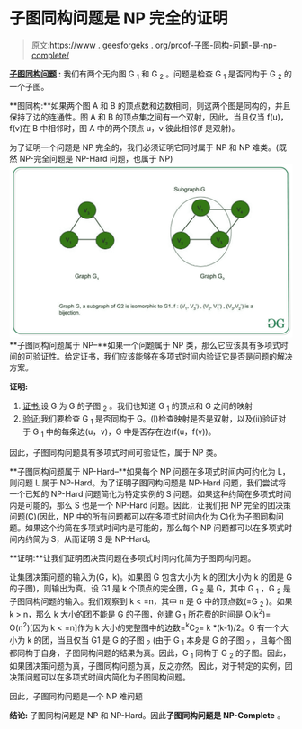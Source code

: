 # 子图同构问题是 NP 完全的证明

> 原文:[https://www . geesforgeks . org/proof-子图-同构-问题-是-np-complete/](https://www.geeksforgeeks.org/proof-that-subgraph-isomorphism-problem-is-np-complete/)

**[子图同构问题](https://www.geeksforgeeks.org/mathematics-graph-isomorphisms-connectivity/) :** 我们有两个无向图 G <sub>1</sub> 和 G <sub>2</sub> 。问题是检查 G <sub>1</sub> 是否同构于 G <sub>2</sub> 的一个子图。

**图同构:**如果两个图 A 和 B 的顶点数和边数相同，则这两个图是同构的，并且保持了边的连通性。图 A 和 B 的顶点集之间有一个双射，因此，当且仅当 f(u)，f(v)在 B 中相邻时，图 A 中的两个顶点 u，v 彼此相邻(f 是双射)。

为了证明一个问题是 NP 完全的，我们必须证明它同时属于 NP 和 NP 难类。(既然 NP-完全问题是 NP-Hard 问题，也属于 NP)
[![](img/bbbcf3c92517a5715018b86008879637.png)](https://media.geeksforgeeks.org/wp-content/uploads/20200613013913/abc4.jpg) 
**子图同构问题属于 NP–**如果一个问题属于 NP 类，那么它应该具有多项式时间的可验证性。给定证书，我们应该能够在多项式时间内验证它是否是问题的解决方案。

**证明:**

1.  <u>证书:</u>设 G 为 G 的子图 <sub>2</sub> 。我们也知道 G <sub>1</sub> 的顶点和 G 之间的映射
2.  <u>验证:</u>我们要检查 G <sub>1</sub> 是否同构于 G。(I)检查映射是否是双射，以及(ii)验证对于 G <sub>1</sub> 中的每条边(u，v)，G 中是否存在边(f(u，f(v))。

因此，子图同构问题具有多项式时间可验证性，属于 NP 类。

**子图同构问题属于 NP-Hard–**如果每个 NP 问题在多项式时间内可约化为 L，则问题 L 属于 NP-Hard。为了证明子图同构问题是 NP-Hard 问题，我们尝试将一个已知的 NP-Hard 问题简化为特定实例的 S 问题。如果这种约简在多项式时间内是可能的，那么 S 也是一个 NP-Hard 问题。因此，让我们把 NP 完全的团决策问题(C)(因此，NP 中的所有问题都可以在多项式时间内化为 C)化为子图同构问题。如果这个约简在多项式时间内是可能的，那么每个 NP 问题都可以在多项式时间内约简为 S，从而证明 S 是 NP-Hard。

**证明:**让我们证明团决策问题在多项式时间内化简为子图同构问题。

让集团决策问题的输入为(G，k)。如果图 G 包含大小为 k 的团(大小为 k 的团是 G 的子图)，则输出为真。设 G1 是 k 个顶点的完全图，G <sub>2</sub> 是 G，其中 G <sub>1</sub> ，G <sub>2</sub> 是子图同构问题的输入。我们观察到 k < =n，其中 n 是 G 中的顶点数(=G <sub>2</sub> )。如果 k > n，那么 k 大小的团不能是 G 的子图，创建 G <sub>1</sub> 所花费的时间是 O(k<sup>2</sup>)= O(n<sup>2</sup>)[因为 k < =n]作为 k 大小的完整图中的边数=<sup>k</sup>C<sub>2</sub>= k *(k-1)/2。G 有一个大小为 k 的团，当且仅当 G1 是 G 的子图 <sub>2</sub> (由于 G <sub>1</sub> 本身是 G 的子图 <sub>2</sub> ，且每个图都同构于自身，子图同构问题的结果为真。因此，G <sub>1</sub> 同构于 G <sub>2</sub> 的子图。因此，如果团决策问题为真，子图同构问题为真，反之亦然。因此，对于特定的实例，团决策问题可以在多项式时间内简化为子图同构问题。

因此，子图同构问题是一个 NP 难问题

**结论:**
子图同构问题是 NP 和 NP-Hard。因此**子图同构问题是 NP-Complete** 。
